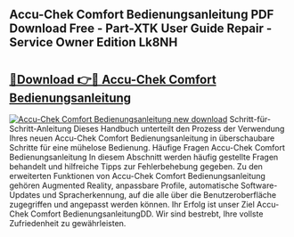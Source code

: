 ## Accu-Chek Comfort Bedienungsanleitung PDF Download Free - Part-XTK User Guide Repair - Service Owner Edition Lk8NH

# <h2><a href="http://df4xy31.blite.top/?on=Accu-Chek+Comfort+Bedienungsanleitung">🔗Download 👉🔴 Accu-Chek Comfort Bedienungsanleitung</a></h2>

[![Accu-Chek Comfort Bedienungsanleitung new download](https://i.imgur.com/lujVjoI.png)](http://df4xy31.blite.top/?on=Accu-Chek+Comfort+Bedienungsanleitung)
Schritt-für-Schritt-Anleitung Dieses Handbuch unterteilt den Prozess der Verwendung Ihres neuen Accu-Chek Comfort Bedienungsanleitung in überschaubare Schritte für eine mühelose Bedienung. Häufige Fragen Accu-Chek Comfort Bedienungsanleitung In diesem Abschnitt werden häufig gestellte Fragen behandelt und hilfreiche Tipps zur Fehlerbehebung gegeben. Zu den erweiterten Funktionen von Accu-Chek Comfort Bedienungsanleitung gehören Augmented Reality, anpassbare Profile, automatische Software-Updates und Spracherkennung, auf die alle über die Benutzeroberfläche zugegriffen und angepasst werden können. Ihr Erfolg ist unser Ziel Accu-Chek Comfort BedienungsanleitungDD. Wir sind bestrebt, Ihre vollste Zufriedenheit zu gewährleisten.
